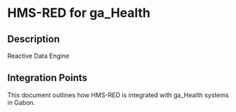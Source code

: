 # HMS-RED for ga_Health

## Description

Reactive Data Engine

## Integration Points

This document outlines how HMS-RED is integrated with ga_Health systems in Gabon.
